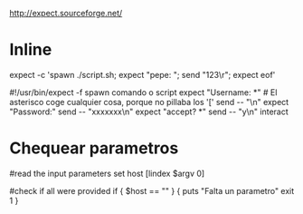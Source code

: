 http://expect.sourceforge.net/

# Inline
expect -c 'spawn ./script.sh; expect "pepe: "; send "123\r"; expect eof'

#!/usr/bin/expect -f
spawn comando o script
expect "Username: *" # El asterisco coge cualquier cosa, porque no pillaba los '['
send -- "\n"
expect "Password:"
send -- "xxxxxxx\n"
expect "accept? *"
send -- "y\n"
interact


# Chequear parametros
#read the input parameters
set host [lindex $argv 0]

#check if all were provided
if { $host == "" }  {
 puts "Falta un parametro"
 exit 1
}

